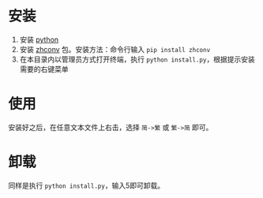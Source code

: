 
# 安装
1. 安装 [python](https://www.python.org/downloads/)
2. 安装 [zhconv](https://pypi.org/project/zhconv/) 包。安装方法：命令行输入 `pip install zhconv`
3. 在本目录内以管理员方式打开终端，执行 `python install.py`，根据提示安装需要的右键菜单

# 使用
安装好之后，在任意文本文件上右击，选择 `简->繁` 或 `繁->简` 即可。

# 卸载
同样是执行 `python install.py`，输入5即可卸载。
